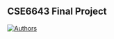 ## CSE6643 Final Project
[![Authors](https://img.shields.io/badge/authors:-Xi_Cheng,_Yibo_Wang,_Muyang_Guo-blue.svg)](https://github.com/cxxixi/qr/graphs/contributors)
